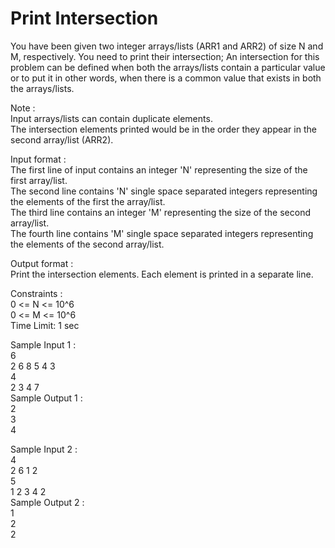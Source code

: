 # Print Intersection




You have been given two integer arrays/lists (ARR1 and ARR2) of size N and M, respectively. You need to print their intersection; An intersection for this problem can be defined when both the arrays/lists contain a particular value or to put it in other words, when there is a common value that exists in both the arrays/lists.                  

Note :              
Input arrays/lists can contain duplicate elements.                 
The intersection elements printed would be in the order they appear in the second array/list (ARR2).

Input format :                
The first line of input contains an integer 'N' representing the size of the first array/list.               
The second line contains 'N' single space separated integers representing the elements of the first the array/list.                    
The third line contains an integer 'M' representing the size of the second array/list.                            
The fourth line contains 'M' single space separated integers representing the elements of the second array/list.                   

Output format :               
Print the intersection elements. Each element is printed in a separate line.                 

Constraints :            
0 <= N <= 10^6               
0 <= M <= 10^6               
Time Limit: 1 sec                 

Sample Input 1 :               
6                
2 6 8 5 4 3                
4               
2 3 4 7                    
Sample Output 1 :                
2              
3                
4                    

Sample Input 2 :            
4                
2 6 1 2            
5                 
1 2 3 4 2               
Sample Output 2 :               
1                  
2                  
2               
